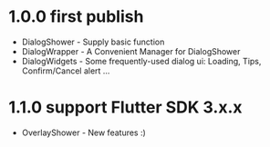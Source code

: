 # 1.0.0 first publish

* DialogShower - Supply basic function
* DialogWrapper - A Convenient Manager for DialogShower
* DialogWidgets - Some frequently-used dialog ui: Loading, Tips, Confirm/Cancel alert …

# 1.1.0 support Flutter SDK 3.x.x

* OverlayShower - New features :)
